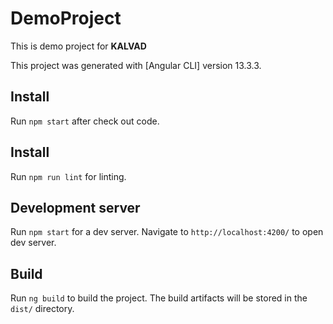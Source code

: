 # DemoProject
This is demo project for **KALVAD**

This project was generated with [Angular CLI] version 13.3.3.

## Install

Run `npm start` after check out code. 

## Install

Run `npm run lint` for linting. 


## Development server

Run `npm start` for a dev server. Navigate to `http://localhost:4200/` to open dev server.

## Build

Run `ng build` to build the project. The build artifacts will be stored in the `dist/` directory.
